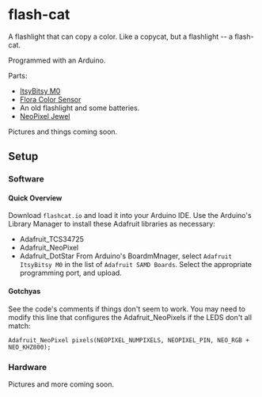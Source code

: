 # flash-cat
A flashlight that can copy a color. Like a copycat, but a flashlight -- a flash-cat.

Programmed with an Arduino.

Parts:
- [ItsyBitsy M0](https://learn.adafruit.com/introducing-itsy-bitsy-m0)
- [Flora Color Sensor](https://www.adafruit.com/product/1356)
- An old flashlight and some batteries.
- [NeoPixel Jewel](https://www.adafruit.com/product/2226)

Pictures and things coming soon. 


## Setup

### Software

#### Quick Overview
Download `flashcat.io` and load it into your Arduino IDE.
Use the Arduino's Library Manager to install these Adafruit libraries as necessary:
- Adafruit_TCS34725
- Adafruit_NeoPixel
- Adafruit_DotStar
From Arduino's BoardmMnager, select `Adafruit ItsyBitsy M0` in the list of `Adafruit SAMD Boards`.
Select the appropriate programming port, and upload.

#### Gotchyas
See the code's comments if things don't seem to work.
You may need to modify this line that configures the Adafruit_NeoPixels if the LEDS don't all match:
```
Adafruit_NeoPixel pixels(NEOPIXEL_NUMPIXELS, NEOPIXEL_PIN, NEO_RGB + NEO_KHZ800);
```


### Hardware
Pictures and more coming soon.
